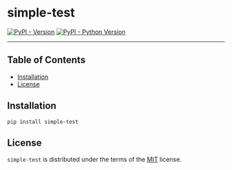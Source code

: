 # simple-test

[![PyPI - Version](https://img.shields.io/pypi/v/simple-test.svg)](https://pypi.org/project/simple-test)
[![PyPI - Python Version](https://img.shields.io/pypi/pyversions/simple-test.svg)](https://pypi.org/project/simple-test)

-----

## Table of Contents

- [Installation](#installation)
- [License](#license)

## Installation

```console
pip install simple-test
```

## License

`simple-test` is distributed under the terms of the [MIT](https://spdx.org/licenses/MIT.html) license.
